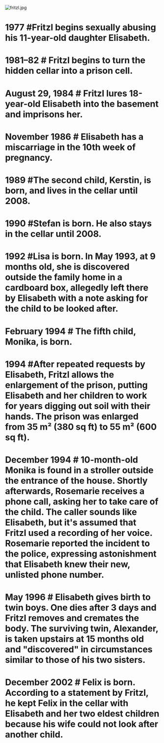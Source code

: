 ![fritzl.jpg](https://bitbucket.org/repo/poxdBy/images/2524768439-fritzl.jpg)
# 1977	 #Fritzl begins sexually abusing his 11-year-old daughter Elisabeth.

# 1981–82 #	Fritzl begins to turn the hidden cellar into a prison cell.

# August 29, 1984 #	Fritzl lures 18-year-old Elisabeth into the basement and imprisons her.

# November 1986 #	Elisabeth has a miscarriage in the 10th week of pregnancy.

# 1989	 #The second child, Kerstin, is born, and lives in the cellar until 2008.

# 1990	 #Stefan is born. He also stays in the cellar until 2008.

# 1992	 #Lisa is born. In May 1993, at 9 months old, she is discovered outside the family home in a cardboard box, allegedly left there by Elisabeth with a note asking for the child to be looked after.

# February 1994 #	The fifth child, Monika, is born.

# 1994	 #After repeated requests by Elisabeth, Fritzl allows the enlargement of the prison, putting Elisabeth and her children to work for years digging out soil with their hands. The prison was enlarged from 35 m² (380 sq ft) to 55 m² (600 sq ft).

# December 1994 #	10-month-old Monika is found in a stroller outside the entrance of the house. Shortly afterwards, Rosemarie receives a phone call, asking her to take care of the child. The caller sounds like Elisabeth, but it's assumed that Fritzl used a recording of her voice. Rosemarie reported the incident to the police, expressing astonishment that Elisabeth knew their new, unlisted phone number.

# May 1996 #	Elisabeth gives birth to twin boys. One dies after 3 days and Fritzl removes and cremates the body. The surviving twin, Alexander, is taken upstairs at 15 months old and "discovered" in circumstances similar to those of his two sisters.

# December 2002 #	Felix is born. According to a statement by Fritzl, he kept Felix in the cellar with Elisabeth and her two eldest children because his wife could not look after another child.